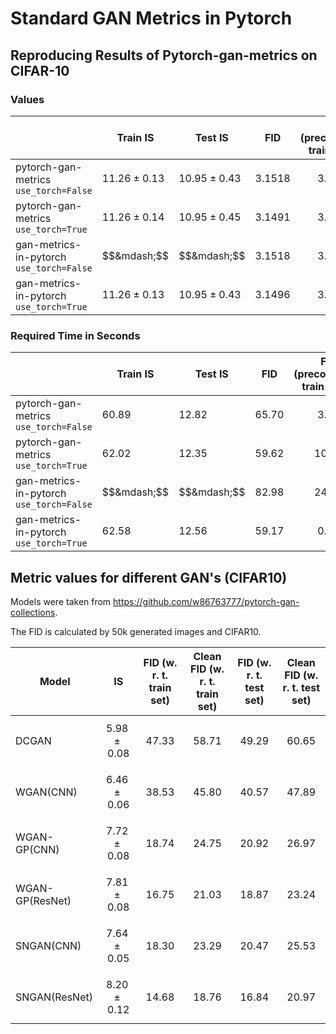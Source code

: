 # Standard GAN Metrics in Pytorch


## Reproducing Results of Pytorch-gan-metrics on CIFAR-10

### Values

| | Train IS | Test IS  | FID | FID (precomputed train stats) | Clean FID |
| ------------- | ------------- | ------------- | ------------- | ------------- |------------- |
| pytorch-gan-metrics<br>`use_torch=False` | $11.26 \pm 0.13$ | $10.95 \pm 0.43$ | $3.1518$ | $$3.1518$$ | $$&mdash;$$ |
| pytorch-gan-metrics<br>`use_torch=True` | $11.26 \pm 0.14$ | $10.95 \pm 0.45$ | $3.1491$ | $$3.1518$$ | $$&mdash;$$ |
| gan-metrics-in-pytorch<br>`use_torch=False` | $$&mdash;$$ | $$&mdash;$$ | $3.1518$ | $$3.1488$$ | $$3.23$$ |
| gan-metrics-in-pytorch<br>`use_torch=True` | $11.26 \pm 0.13$ | $10.95 \pm 0.43$ | $3.1496$ | $$3.1528$$ | $$3.23$$ |

### Required Time in Seconds

| | Train IS | Test IS  | FID | FID (precomputed train stats) | Clean FID |
| ------------- | ------------- | -------------- | ------------- | ------------- | ------------- |
| pytorch-gan-metrics<br>`use_torch=False` | $60.89$ | $12.82$ | $65.70$ | $$3.52$$ | $$&mdash;$$ |
| pytorch-gan-metrics<br>`use_torch=True` | $62.02$ | $12.35$ | $59.62$ | $$10.27$$ | $$&mdash;$$ |
| gan-metrics-in-pytorch<br>`use_torch=False` | $$&mdash;$$ | $$&mdash;$$ | $82.98$ | $$24.64$$ | $$186.28$$ |
| gan-metrics-in-pytorch<br>`use_torch=True` | $62.58$ | $12.56$ | $59.17$ | $$0.66$$ | $$132.24$$ |

## Metric values for different GAN's (CIFAR10)

Models were taken from https://github.com/w86763777/pytorch-gan-collections.

The FID is calculated by 50k generated images and CIFAR10.

| Model | IS | FID (w. r. t. train set) | Clean FID (w. r. t. train set) | FID (w. r. t. test set) | Clean FID (w. r. t. test set) |
| ------------- | ------------- | ------------- | ------------- | ------------- | ------------- |
| DCGAN | $$5.98 \pm 0.08$$ | $$47.33$$ | $$58.71$$ | $$49.29$$ | $$60.65$$ |
| WGAN(CNN) | $$6.46 \pm 0.06$$ | $$38.53$$ | $$45.80$$ | $$40.57$$ | $$47.89$$ |
| WGAN-GP(CNN) | $$7.72 \pm 0.08$$ | $$18.74$$ | $$24.75$$ | $$20.92$$ | $$26.97$$ |
| WGAN-GP(ResNet) | $$7.81 \pm 0.08$$ | $$16.75$$ | $$21.03$$ | $$18.87$$ | $$23.24$$ |
| SNGAN(CNN) | $$7.64 \pm 0.05$$ | $$18.30$$ | $$23.29$$ | $$20.47$$ | $$25.53$$ |
| SNGAN(ResNet) | $$8.20 \pm 0.12$$ | $$14.68$$ | $$18.76$$ | $$16.84$$ | $$20.97$$ |
